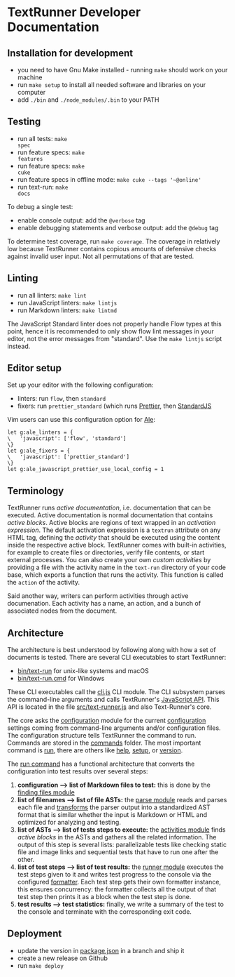 # TextRunner Developer Documentation

## Installation for development

* you need to have Gnu Make installed - running `make` should work on your machine
* run `make setup` to install all needed software and libraries on your computer
* add `./bin` and `./node_modules/.bin` to your PATH


## Testing

* run all tests: <code textrun="does-make-target-exist">make spec</code>
* run feature specs: <code textrun="does-make-target-exist">make features</code>
* run feature specs: <code textrun="does-make-target-exist">make cuke</code>
* run feature specs in offline mode: `make cuke --tags '~@online'`
* run text-run: <code textrun="does-make-target-exist">make docs</code>

To debug a single test:
* enable console output: add the `@verbose` tag
* enable debugging statements and verbose output: add the `@debug` tag

To determine test coverage, run <a textrun="does-make-target-exist">`make coverage`</a>.
The coverage in relatively low because TextRunner contains copious amounts of
defensive checks against invalid user input.
Not all permutations of that are tested.


## Linting

* run all linters: <a textrun="does-make-target-exist">`make lint`</a>
* run JavaScript linters: <a textrun="does-make-target-exist">`make lintjs`</a>
* run Markdown linters: <a textrun="does-make-target-exist">`make lintmd`</a>

The JavaScript Standard linter does not properly handle Flow types at this point,
hence it is recommended to only show flow lint messages in your editor,
not the error messages from "standard".
Use the `make lintjs` script instead.


## Editor setup

Set up your editor with the following configuration:
- linters: run `flow`, then `standard`
- fixers: run `prettier_standard`
  (which runs [Prettier](https://github.com/prettier/prettier),
  then [StandardJS](https://standardjs.com)

Vim users can use this configuration option for [Ale](https://github.com/w0rp/ale):
```vim
let g:ale_linters = {
\   'javascript': ['flow', 'standard']
\}
let g:ale_fixers = {
\   'javascript': ['prettier_standard']
\}
let g:ale_javascript_prettier_use_local_config = 1
```


## Terminology

TextRunner runs _active documentation_, i.e. documentation that can be executed.
Active documentation is normal documentation
that contains _active blocks_.
Active blocks are regions of text wrapped in an _activation expression_.
The default activation expression is a `textrun` attribute on any HTML tag,
defining the _activity_ that should be executed using the content inside the
respective active block.
TextRunner comes with built-in activities,
for example to create files or directories, verify file contents,
or start external processes.
You can also create your own _custom activities_
by providing a file with the activity name in the `text-run` directory
of your code base, which exports a function that runs the activity.
This function is called the `action` of the activity.

Said another way, writers can perform activities through active documenation.
Each activity has a name, an action, and a bunch of associated nodes from the document.

## Architecture

The architecture is best understood by following along
with how a set of documents is tested.
There are several CLI executables to start TextRunner:
- [bin/text-run](bin/text-run) for unix-like systems and macOS
- [bin/text-run.cmd](bin/text-run.cmd) for Windows

These CLI executables call the [cli.js](src/cli/cli.js) CLI module.
The CLI subsystem parses the command-line arguments
and calls TextRunner's [JavaScript API](src/text-runner.js).
This API is located in the file [src/text-runner.js](src/text-runner.js)
and also Text-Runner's core.

The core asks the [configuration](src/configuration)
module for the current [configuration](src/configuration/configuration.js)
settings coming from command-line arguments and/or configuration files.
The configuration structure tells TextRunner the command to run.
Commands are stored in the [commands](src/commands) folder.
The most important command is [run](src/commands/run),
there are others like [help](src/commands/help),
[setup](src/commands/setup), or [version](src/commands/version).

The [run command](src/commands/run/run-command.js) has a functional architecture
that converts the configuration into test results over several steps:

1. **configuration --> list of Markdown files to test:**
   this is done by the [finding files module](src/finding-files)
1. **list of filenames --> list of file ASTs:**
   the [parse module](src/parsers) reads and parses each file
   and [transforms](src/parsers/markdown/standardize-ast)
   the parser output into a standardized AST format
   that is similar whether the input is Markdown or HTML
   and optimized for analyzing and testing.
1. **list of ASTs --> list of tests steps to execute:**
   the [activities module](src/activity-list)
   finds _active blocks_ in the ASTs and gathers all the related information.
   The output of this step is several lists:
   parallelizable tests like checking static file and image links
   and sequential tests that have to run one after the other.
1. **list of test steps --> list of test results:**
   the [runner module](src/runners) executes the test steps given to it
   and writes test progress to the console
   via the configured [formatter](src/formatters).
   Each test step gets their own formatter instance,
   this ensures concurrency:
   the formatter collects all the output of that test step
   then prints it as a block when the test step is done.
1. **test results --> test statistics:**
   finally, we write a summary of the test to the console
   and terminate with the corresponding exit code.


## Deployment

- update the version in [package.json](package.json) in a branch and ship it
- create a new release on Github
- run `make deploy`
